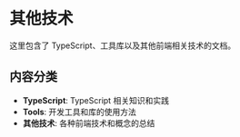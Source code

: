 # 其他技术

这里包含了 TypeScript、工具库以及其他前端相关技术的文档。

## 内容分类

- **TypeScript**: TypeScript 相关知识和实践
- **Tools**: 开发工具和库的使用方法
- **其他技术**: 各种前端技术和概念的总结
